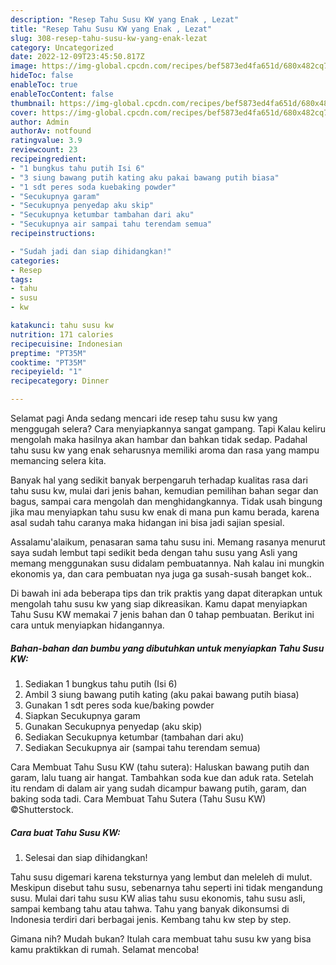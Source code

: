 ```yaml
---
description: "Resep Tahu Susu KW yang Enak , Lezat"
title: "Resep Tahu Susu KW yang Enak , Lezat"
slug: 308-resep-tahu-susu-kw-yang-enak-lezat
category: Uncategorized
date: 2022-12-09T23:45:50.817Z
image: https://img-global.cpcdn.com/recipes/bef5873ed4fa651d/680x482cq70/tahu-susu-kw-foto-resep-utama.jpg
hideToc: false
enableToc: true
enableTocContent: false
thumbnail: https://img-global.cpcdn.com/recipes/bef5873ed4fa651d/680x482cq70/tahu-susu-kw-foto-resep-utama.jpg
cover: https://img-global.cpcdn.com/recipes/bef5873ed4fa651d/680x482cq70/tahu-susu-kw-foto-resep-utama.jpg
author: Admin
authorAv: notfound
ratingvalue: 3.9
reviewcount: 23
recipeingredient:
- "1 bungkus tahu putih Isi 6"
- "3 siung bawang putih kating aku pakai bawang putih biasa"
- "1 sdt peres soda kuebaking powder"
- "Secukupnya garam"
- "Secukupnya penyedap aku skip"
- "Secukupnya ketumbar tambahan dari aku"
- "Secukupnya air sampai tahu terendam semua"
recipeinstructions:

- "Sudah jadi dan siap dihidangkan!"
categories:
- Resep
tags:
- tahu
- susu
- kw

katakunci: tahu susu kw 
nutrition: 171 calories
recipecuisine: Indonesian
preptime: "PT35M"
cooktime: "PT35M"
recipeyield: "1"
recipecategory: Dinner

---
```



Selamat pagi Anda sedang mencari ide resep tahu susu kw yang menggugah selera? Cara menyiapkannya sangat gampang. Tapi Kalau keliru mengolah maka hasilnya akan hambar dan bahkan tidak sedap. Padahal tahu susu kw yang enak seharusnya memiliki aroma dan rasa yang mampu memancing selera kita.


Banyak hal yang sedikit banyak berpengaruh terhadap kualitas rasa dari tahu susu kw, mulai dari jenis bahan, kemudian pemilihan bahan segar dan bagus, sampai cara mengolah dan menghidangkannya. Tidak usah bingung jika mau menyiapkan tahu susu kw enak di mana pun kamu berada, karena asal sudah tahu caranya maka hidangan ini bisa jadi sajian spesial.

Assalamu&#39;alaikum, penasaran sama tahu susu ini. Memang rasanya menurut saya sudah lembut tapi sedikit beda dengan tahu susu yang Asli yang memang menggunakan susu didalam pembuatannya. Nah kalau ini mungkin ekonomis ya, dan cara pembuatan nya juga ga susah-susah banget kok..


Di bawah ini ada beberapa tips dan trik praktis yang dapat diterapkan untuk mengolah tahu susu kw yang siap dikreasikan. Kamu dapat menyiapkan Tahu Susu KW memakai 7 jenis bahan dan 0 tahap pembuatan. Berikut ini cara untuk menyiapkan hidangannya.

<!--inarticleads1-->

##### Bahan-bahan dan bumbu yang dibutuhkan untuk menyiapkan Tahu Susu KW:

1. Sediakan 1 bungkus tahu putih (Isi 6)
1. Ambil 3 siung bawang putih kating (aku pakai bawang putih biasa)
1. Gunakan 1 sdt peres soda kue/baking powder
1. Siapkan Secukupnya garam
1. Gunakan Secukupnya penyedap (aku skip)
1. Sediakan Secukupnya ketumbar (tambahan dari aku)
1. Sediakan Secukupnya air (sampai tahu terendam semua)


Cara Membuat Tahu Susu KW (tahu sutera): Haluskan bawang putih dan garam, lalu tuang air hangat. Tambahkan soda kue dan aduk rata. Setelah itu rendam di dalam air yang sudah dicampur bawang putih, garam, dan baking soda tadi. Cara Membuat Tahu Sutera (Tahu Susu KW) ©Shutterstock. 

<!--inarticleads2-->

##### Cara buat Tahu Susu KW:


1. Selesai dan siap dihidangkan!

Tahu susu digemari karena teksturnya yang lembut dan meleleh di mulut. Meskipun disebut tahu susu, sebenarnya tahu seperti ini tidak mengandung susu. Mulai dari tahu susu KW alias tahu susu ekonomis, tahu susu asli, sampai kembang tahu atau tahwa. Tahu yang banyak dikonsumsi di Indonesia terdiri dari berbagai jenis. Kembang tahu kw step by step. 

Gimana nih? Mudah bukan? Itulah cara membuat tahu susu kw yang bisa kamu praktikkan di rumah. Selamat mencoba!
